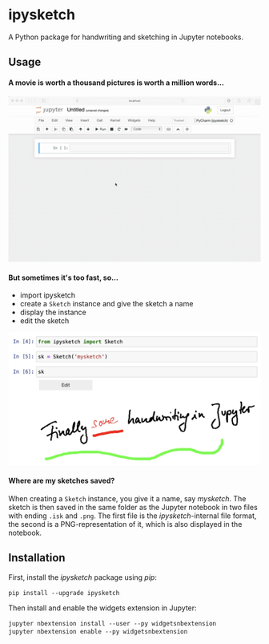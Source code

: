 # ipysketch

A Python package for handwriting and sketching in Jupyter notebooks.

## Usage

#### A movie is worth a thousand pictures is worth a million words...

![Sketch Demo](res/demo.gif)

#### But sometimes it's too fast, so...

- import ipysketch
- create a `Sketch` instance and give the sketch a name
- display the instance
- edit the sketch

![howto](res/screenshot.jpg)

#### Where are my sketches saved?

When creating a `Sketch` instance, you give it a name, say *mysketch*. The sketch is then saved
in the same folder as the Jupyter notebook in two files with ending `.isk` and `.png`. The first file 
is the *ipysketch*-internal file format, the second is a PNG-representation of it, which is also 
displayed in the notebook. 

## Installation

First, install the *ipysketch* package using *pip*:

```
pip install --upgrade ipysketch
```

Then install and enable the widgets extension in Jupyter:

```
jupyter nbextension install --user --py widgetsnbextension
jupyter nbextension enable --py widgetsnbextension
```



